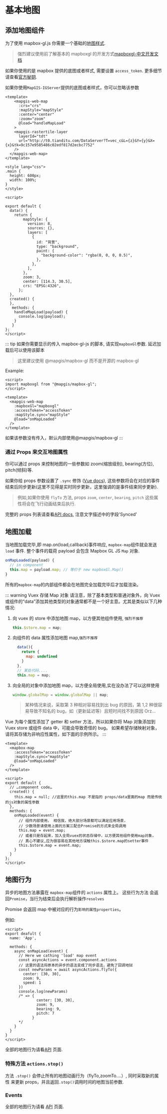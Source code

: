 # 基本地图

## 添加地图组件

为了使用 mapbox-gl.js 你需要一个基础的[地图样式](https://www.mapbox.cn/mapbox-gl-js/style-spec/).

> 强烈建议使用前了解基本的 mapboxgl 的开发方式[mapboxgl-中文开发文档](https://www.mapbox.cn/mapbox-gl-js/api/)

如果你使用的是 mapbox 提供的底图或者样式, 需要设置 `access_token`. 更多细节请查看[官方秘钥](https://mapbox.com/help/define-access-token/).

如果你使用`MapGIS-IGServer`提供的底图或者样式，你可以忽略该参数

```vue
<template>
    <mapgis-web-map
      :crs="crs"
      :mapStyle="mapStyle"
      :center="center"
      :zoom="zoom"
      @load="handleMapLoad"
    >
    <mapgis-rastertile-layer
      layerId="tdt"
      url="http://t0.tianditu.com/DataServer?T=vec_c&L={z}&Y={y}&X={x}&tk=9c157e9585486c02edf817d2ecbc7752"
    />
  </mapgis-web-map>
</template>

<style lang="css">
.main {
  height: 600px;
  width: 100%;
}
</style>

<script>

export default {
  data() {
    return {
        mapStyle: {
          version: 8,
          sources: {},
          layers: [
            {
              id: "背景",
              type: "background",
              paint: {
                "background-color": "rgba(0, 0, 0, 0.5)",
              },
            },
          ],
        },
        zoom: 3,
        center: [114.3, 30.5],
        crs: "EPSG:4326",
      };
  },
  created() {
  },
   methods: {
    handleMapLoad(payload) {
      console.log(payload);
    }
   }
};
</script>
```

::: tip
如果你需要显示的传入 mapbox-gl-js 的脚本, 请实现`mapboxGl`参数. 延迟加载后可以使用该脚本

> 这里建议使用 @mapgis/mapbox-gl 而不是开源的 mapbox-gl

Example:

```vue
<script>
import mapboxgl from "@mapgis/mapbox-gl";
</script>

<template>
  <mapgis-web-map
    :mapboxGl="mapboxgl"
    :accessToken="accessToken"
    :mapStyle.sync="mapStyle"
    @load="onMapLoaded"
  />
</template>
```

如果该参数没有传入，默认内部使用@mapgis/mapbox-gl
:::

### 通过 Props 来交互地图属性

你可以通过 props 来控制地图的一些参数如 zoom(缩放级别), bearing(方位), pitch(倾斜)等.

如果你给 props 参数设置了 `.sync` 修饰 ([Vue docs](https://vuejs.org/v2/guide/components.html#sync-Modifier)),
这些参数将会在对应的事件结束后同步更新(这里不见得是实时同步更新，这里强调的是事件结束同步更新).

> 例如,如果你使用 `flyTo` 方法, props `zoom`, `center`, `bearing`, `pitch` 这些属性将会在飞行动画结束后执行.

完整的 props 列表请查看[API docs](/zh/api/#props), 注意文字描述中的字段'Synced'

## 地图加载

当地图加载完毕,即 map.on(load,callback)事件响应, `mapbox-map`组件就会发送 `load` 事件. 整个事件的载荷 payload 会包含 Mapbox GL JS `Map` 对象.

```js
onMapLoaded(payload) {
  // in component
  this.map = payload.map; // 等价于 new mapboxGl.Map()
}
```

所有的`mapbox-map`的内部组件都会在地图完全加载完毕后才加载渲染。

::: warning Vuex 存储 Map 对象
请注意，除了基本类型和普通对象外，向 Vuex 或组件的“data”添加其他类型的对象通常都不是一个好主意。尤其是类似以下几种情况:

1.  向 vuex 的 store 中添加地图 map，以方便其他组件使用, `强烈不推荐`
    ```js
    this.$store.map = map;
    ```
2.  向组件的 data 属性添加地图 map,`强烈不推荐`
    ```js
      data(){
        return {
          map: undefined
        }
      },
      // 某处代码....
      this.map = map;
    ```
3.  向全局的对象中添加地图 map，以方便全局使用,实在没办法了可以这样使用
    ```js
    window.globalMap = window.globalMap || map;
    ```
    > 某种情况来说，采取第 3 种相对容易找到出 bug 的原因，第 1,2 种很容易导致不知名的 bug，如（更新延迟等）且短时间找不到原因 Orz...

Vue 为每个属性添加了 getter 和 setter 方法，所以如果你将 Map 对象添加到 Vuex store 或组件 data 中，可能会导致奇怪的 bug。
如果希望存储映射对象，请将其存储为非响应性属性，如下面的示例所示。
:::

```vue
<template>
  <mapbox-map
    :accessToken="accessToken"
    :mapStyle.sync="mapStyle"
    @load="onMapLoaded"
  />
</template>

<script>
export default {
  // …component code…
  created() {
    this.map = null; //这里的this.map 不是指的 props/data里面的map 而是传统的js对象的属性参数
  },
  methods: {
    onMapLoaded(event) {
      // 组件内部使用， 相信我，绝大部分场景都可以满足应用场景，
      // 少数场景请使用上面的方案三配合Promise的方式来全局调用
      this.map = event.map;
      // 或者只是存起来，加入全局vuex的状态存储中，以方便其他组件使用map对象，
      // 真心不建议,应为很容易在其他地方误触this.$store.map的setter事件
      this.$store.map = event.map;
    }
  }
};
</script>
```

## 地图行为

异步的地图方法暴露在 `mapbox-map`组件的 `actions` 属性上。 这些行为方法 会返回`Promise`，当行为结束后会执行解析操作`resolves`

Promise 会返回 map 中被对应的行为`影响的属性properties`。

例如:

```vue
<script>
export deafult {
  name: 'App',

  methods: {
    async onMapLoad(event) {
      // Here we cathing 'load' map event
      const asyncActions = event.component.actions
      // 这里的语法将原本的异步的语法变成了同步语法，避免了回调地狱
      const newParams = await asyncActions.flyTo({
        center: [30, 30],
        zoom: 9,
        speed: 1
      })
      console.log(newParams)
      /* => {
              center: [30, 30],
              zoom: 9,
              bearing: 9,
              pitch: 7
            }
      */
    }
  }
}
</script>
```

全部的地图行为请看[API](/zh/api/#actions) 页面.

### 特殊方法 `actions.stop()`

方法 `.stop()` 会停止所有的地图动画行为（flyTo,zoomTo....）, 同时采取新的属性 来更新 props，并且返回`.stop()`调用时间的地图当前参数.

### Events

全部的地图行为请看 [API](/zh/api/#events) 页面.
